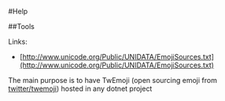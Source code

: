 #Help

##Tools

Links:

- [http://www.unicode.org/Public/UNIDATA/EmojiSources.txt](http://www.unicode.org/Public/UNIDATA/EmojiSources.txt)


The main purpose is to have TwEmoji (open sourcing emoji from [twitter/twemoji](https://github.com/twitter/twemoji)) hosted in any dotnet project

